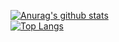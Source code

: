 [![Anurag's github stats](https://github-readme-stats.vercel.app/api?username=JW5123&theme=gruvbox)](https://github.com/JW5123/github-readme-stats)  
[![Top Langs](https://github-readme-stats.vercel.app/api/top-langs/?username=JW5123&layout=compact&theme=gruvbox)](https://github.com/JW5123/github-readme-stats)


